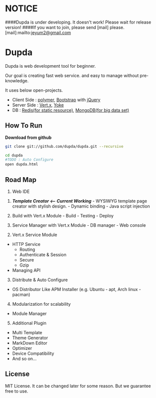 NOTICE
=====
####Dupda is under developing. It doesn't work! Please wait for release version!
####If you want to join, please send [mail] please.
[mail]:mailto:jeyum2@gmail.com

Dupda
=====
Dupda is web development tool for beginner.

Our goal is creating fast web service. and easy to manage without pre-knowledge.

It uses below open-projects.

- Client Side : [polymer], [Bootstrap] with [jQuery]
- Server Side : [Vert.x], [Yoke]
- DB : [Redis(for static resource)], [MongoDB(for big data set)]

[Polymer]:http://www.polymer-project.org/
[jQuery]:http://jquery.com/
[Bootstrap]:http://getbootstrap.com/
[Vert.x]:http://vertx.io/
[Yoke]:http://pmlopes.github.io/yoke/
[Redis(for static resource)]:http://redis.io/
[MongoDB(for big data set)]:http://www.mongodb.org/


How To Run
-----

**Download from github**

```bash
git clone git://github.com/dupda/dupda.git --recursive

cd dupda
#TODO : Auto Configure
open dupda.html
```


Road Map
-----

1. Web IDE

  1) ***Template Creator <-- Current Working***
    - WYSIWYG template page creator with stylish design.
    - Dynamic binding
    - Java script injection
  
  2) Build with Vert.x Module
    - Build 
    - Testing
    - Deploy

  3) Service Manager with Vert.x Module
    - DB manager
    - Web console

2. Vert.x Service Module
  - HTTP Service
      - Routing
      - Authenticate & Session
      - Secure
      - Gzip
  - Managing API
  
3. Distribute & Auto Configure
  - OS Distributor Like APM Installer (e.g. Ubuntu - apt, Arch linux - pacman)

4. Modularization for scalability
  - Module Manager
  
5. Additional Plugin

  - Multi Template
  - Theme Generator
  - MarkDown Editor
  - Optimizer
  - Device Compatibility 
  - And so on...
  

License
-----
MIT License. 
It can be changed later for some reason. But we guarantee free to use.
